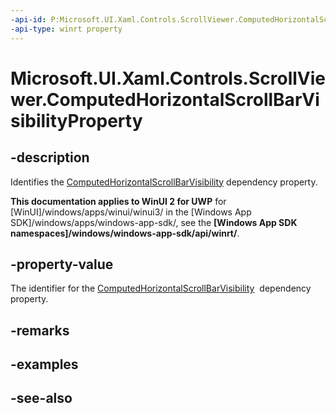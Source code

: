 ```yaml
---
-api-id: P:Microsoft.UI.Xaml.Controls.ScrollViewer.ComputedHorizontalScrollBarVisibilityProperty
-api-type: winrt property
---
```


<!-- Property syntax
public Windows.UI.Xaml.DependencyProperty ComputedHorizontalScrollBarVisibilityProperty { get; }
-->

# Microsoft.UI.Xaml.Controls.ScrollViewer.ComputedHorizontalScrollBarVisibilityProperty

## -description
Identifies the [ComputedHorizontalScrollBarVisibility](scrollviewer_computedhorizontalscrollbarvisibility.md) dependency property.

**This documentation applies to WinUI 2 for UWP** for [WinUI]/windows/apps/winui/winui3/ in the [Windows App SDK]/windows/apps/windows-app-sdk/, see the **[Windows App SDK namespaces]/windows/windows-app-sdk/api/winrt/**.

## -property-value
The identifier for the [ComputedHorizontalScrollBarVisibility](scrollviewer_computedhorizontalscrollbarvisibility.md)  dependency property.

## -remarks

## -examples

## -see-also
